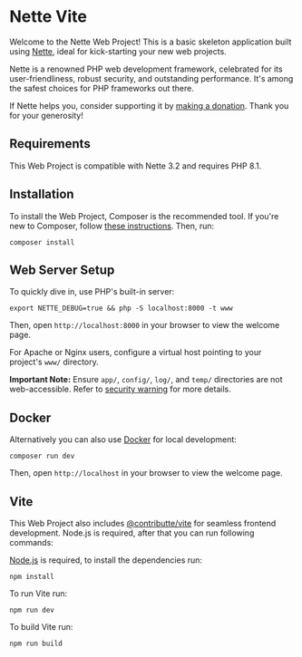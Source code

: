 Nette Vite
=================

Welcome to the Nette Web Project! This is a basic skeleton application built using
[Nette](https://nette.org), ideal for kick-starting your new web projects.

Nette is a renowned PHP web development framework, celebrated for its user-friendliness,
robust security, and outstanding performance. It's among the safest choices
for PHP frameworks out there.

If Nette helps you, consider supporting it by [making a donation](https://nette.org/donate).
Thank you for your generosity!


Requirements
------------

This Web Project is compatible with Nette 3.2 and requires PHP 8.1.


Installation
------------

To install the Web Project, Composer is the recommended tool. If you're new to Composer,
follow [these instructions](https://doc.nette.org/composer). Then, run:

	composer install


Web Server Setup
----------------

To quickly dive in, use PHP's built-in server:

	export NETTE_DEBUG=true && php -S localhost:8000 -t www

Then, open `http://localhost:8000` in your browser to view the welcome page.

For Apache or Nginx users, configure a virtual host pointing to your project's `www/` directory.

**Important Note:** Ensure `app/`, `config/`, `log/`, and `temp/` directories are not web-accessible.
Refer to [security warning](https://nette.org/security-warning) for more details.


Docker
----------------

Alternatively you can also use [Docker](https://www.docker.com/) for local development:

	composer run dev

Then, open `http://localhost` in your browser to view the welcome page.

Vite
----------------

This Web Project also includes [@contributte/vite](https://github.com/contributte/vite) for seamless frontend development.
Node.js is required, after that you can run following commands:

[Node.js](https://nodejs.org) is required, to install the dependencies run:

	npm install

To run Vite run:

	npm run dev

To build Vite run:

	npm run build
